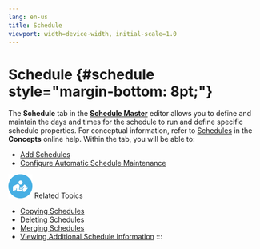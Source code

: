 ```yaml
---
lang: en-us
title: Schedule
viewport: width=device-width, initial-scale=1.0
---
```


#  Schedule {#schedule style="margin-bottom: 8pt;"}

The **Schedule** tab in the [**Schedule Master**](Using-Schedule-Master.md) editor allows you to define and
maintain the days and times for the schedule to run and define specific
schedule properties. For conceptual information, refer to
[Schedules](../../../objects/schedules.md) in the
**Concepts** online help. Within the tab, you will be able to:

-   [Add Schedules](Adding-Schedules.md)
-   [Configure Automatic Schedule     Maintenance](Configuring-Automatic-Schedule-Maintenance.md)

![White "person reading" icon on blue circular background](../../../Resources/Images/moreinfo-icon(48x48).png "More Info icon")
Related Topics

-   [Copying Schedules](Copying-Schedules.md)
-   [Deleting Schedules](Deleting-Schedules.md)
-   [Merging Schedules](Merging-Schedules.md)
-   [Viewing Additional Schedule     Information](Viewing-Additional-Schedule-Info.md)
:::

 

